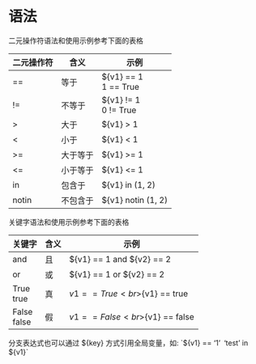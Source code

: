 # 语法

二元操作符语法和使用示例参考下面的表格

|二元操作符|含义|示例|
|--|--|--|
|==|等于| ${v1} == 1<br>1 == True|
|!=|不等于| ${v1} != 1<br>0 != True|
|>|大于| ${v1} > 1|
|<|小于| ${v1} < 1|
|>=| 大于等于 | ${v1} >= 1|
|<=| 小于等于 | ${v1} <= 1|
|in|包含于|${v1} in (1, 2)|
|notin|不包含于|${v1} notin (1, 2)|

关键字语法和使用示例参考下面的表格

|关键字|含义|示例|
|--|--|--|
|and|且|${v1} == 1 and ${v2} == 2|
|or|或|${v1} == 1 or ${v2} == 2|
|True<br>true|真|${v1} == True<br>${v1} == true|
|False<br>false|假|${v1} == False<br>${v1} == false|

分支表达式也可以通过 ${key} 方式引用全局变量，如:
`${v1} == ‘1’`
`‘test’ in ${v1}`
